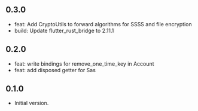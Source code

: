 ## 0.3.0
- feat: Add CryptoUtils to forward algorithms for SSSS and file encryption
- build: Update flutter_rust_bridge to 2.11.1

## 0.2.0

- feat: write bindings for remove_one_time_key in Account
- feat: add disposed getter for Sas

## 0.1.0

- Initial version.
